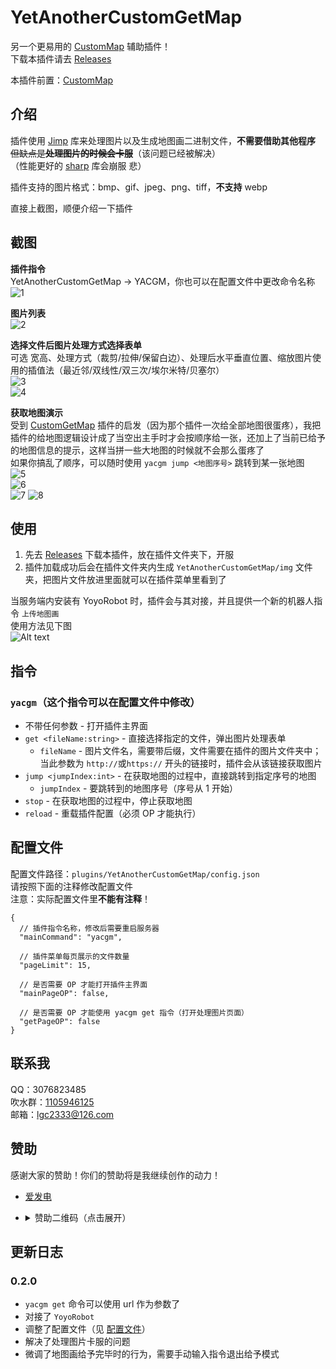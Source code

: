 <!-- markdownlint-disable MD033 -->

# YetAnotherCustomGetMap

另一个更易用的 [CustomMap](https://github.com/yhzx233/CustomMap) 辅助插件！  
下载本插件请去 [Releases](https://github.com/lgc-LLSEDev/YetAnotherCustomGetMap/releases)

本插件前置：[CustomMap](https://github.com/yhzx233/CustomMap)

## 介绍

插件使用 [Jimp](https://github.com/oliver-moran/jimp) 库来处理图片以及生成地图画二进制文件，**不需要借助其他程序**  
~~但缺点是**处理图片的时候会卡服**~~（该问题已经被解决）  
（性能更好的 [sharp](https://github.com/lovell/sharp) 库会崩服 悲）

插件支持的图片格式：bmp、gif、jpeg、png、tiff，**不支持** webp

直接上截图，顺便介绍一下插件

## 截图

**插件指令**  
YetAnotherCustomGetMap -> YACGM，你也可以在配置文件中更改命令名称  
![1](https://raw.githubusercontent.com/lgc-LLSEDev/readme/main/YetAnotherCustomGetMap/Screenshot_20221123-043648.png)

**图片列表**  
![2](https://raw.githubusercontent.com/lgc-LLSEDev/readme/main/YetAnotherCustomGetMap/Screenshot_20221123-043714.png)

**选择文件后图片处理方式选择表单**  
可选 宽高、处理方式（裁剪/拉伸/保留白边）、处理后水平垂直位置、缩放图片使用的插值法（最近邻/双线性/双三次/埃尔米特/贝塞尔）  
![3](https://raw.githubusercontent.com/lgc-LLSEDev/readme/main/YetAnotherCustomGetMap/Screenshot_20221123-043823.png)  
![4](https://raw.githubusercontent.com/lgc-LLSEDev/readme/main/YetAnotherCustomGetMap/Screenshot_20221123-043828.png)

**获取地图演示**  
受到 [CustomGetMap](https://www.minebbs.com/resources/customgetmap-custommap.4050/) 插件的启发（因为那个插件一次给全部地图很蛋疼），我把插件的给地图逻辑设计成了当空出主手时才会按顺序给一张，还加上了当前已给予的地图信息的提示，这样当拼一些大地图的时候就不会那么蛋疼了  
如果你搞乱了顺序，可以随时使用 `yacgm jump <地图序号>` 跳转到某一张地图  
![5](https://raw.githubusercontent.com/lgc-LLSEDev/readme/main/YetAnotherCustomGetMap/Screenshot_20221123-043901.png)  
![6](https://raw.githubusercontent.com/lgc-LLSEDev/readme/main/YetAnotherCustomGetMap/Screenshot_20221123-044107.png)  
![7](https://raw.githubusercontent.com/lgc-LLSEDev/readme/main/YetAnotherCustomGetMap/Screenshot_20221123-044339.png)
![8](https://raw.githubusercontent.com/lgc-LLSEDev/readme/main/YetAnotherCustomGetMap/Screenshot_20221123-044247.png)

## 使用

1. 先去 [Releases](https://github.com/lgc-LLSEDev/YetAnotherCustomGetMap/releases) 下载本插件，放在插件文件夹下，开服
2. 插件加载成功后会在插件文件夹内生成 `YetAnotherCustomGetMap/img` 文件夹，把图片文件放进里面就可以在插件菜单里看到了

当服务端内安装有 YoyoRobot 时，插件会与其对接，并且提供一个新的机器人指令 `上传地图画`  
使用方法见下图  
![Alt text](https://raw.githubusercontent.com/lgc-LLSEDev/readme/main/YetAnotherCustomGetMap/QQ%E5%9B%BE%E7%89%8720230126011744.png)

## 指令

### `yacgm`（这个指令可以在配置文件中修改）

- 不带任何参数 - 打开插件主界面
- `get <fileName:string>` - 直接选择指定的文件，弹出图片处理表单
  - `fileName` - 图片文件名，需要带后缀，文件需要在插件的图片文件夹中；
    当此参数为 `http://`或`https://` 开头的链接时，插件会从该链接获取图片
- `jump <jumpIndex:int>` - 在获取地图的过程中，直接跳转到指定序号的地图
  - `jumpIndex` - 要跳转到的地图序号（序号从 1 开始）
- `stop` - 在获取地图的过程中，停止获取地图
- `reload` - 重载插件配置（必须 OP 才能执行）

## 配置文件

配置文件路径：`plugins/YetAnotherCustomGetMap/config.json`  
请按照下面的注释修改配置文件  
注意：实际配置文件里**不能有注释**！

```jsonc
{
  // 插件指令名称，修改后需要重启服务器
  "mainCommand": "yacgm",

  // 插件菜单每页展示的文件数量
  "pageLimit": 15,

  // 是否需要 OP 才能打开插件主界面
  "mainPageOP": false,

  // 是否需要 OP 才能使用 yacgm get 指令（打开处理图片页面）
  "getPageOP": false
}
```

## 联系我

QQ：3076823485  
吹水群：[1105946125](https://jq.qq.com/?_wv=1027&k=Z3n1MpEp)  
邮箱：<lgc2333@126.com>

## 赞助

感谢大家的赞助！你们的赞助将是我继续创作的动力！

- [爱发电](https://afdian.net/@lgc2333)
- <details>
    <summary>赞助二维码（点击展开）</summary>

  ![讨饭](https://raw.githubusercontent.com/lgc2333/ShigureBotMenu/master/src/imgs/sponsor.png)

  </details>

## 更新日志

### 0.2.0

- `yacgm get` 命令可以使用 url 作为参数了
- 对接了 `YoyoRobot`
- 调整了配置文件（见 [配置文件](#配置文件)）
- 解决了处理图片卡服的问题
- 微调了地图画给予完毕时的行为，需要手动输入指令退出给予模式
